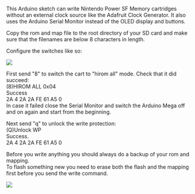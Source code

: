 This Arduino sketch can write Nintendo Power SF Memory cartridges without an external clock source like the Adafruit Clock Generator. It also uses the Arduino Serial Monitor instead of the OLED display and buttons.      

Copy the rom and map file to the root directory of your SD card and make sure that the filenames are below 8 characters in length.   

Configure the switches like so:   

![](https://dl.dropboxusercontent.com/s/5np6jvcv7x6ilvl/flash_jumper.jpg?dl=1)    

First send "8" to switch the cart to "hirom all" mode. Check that it did succeed:   
(8)HIROM ALL 0x04    
Success    
2A 4 2A 2A FE 61 A5 0    
In case it failed close the Serial Monitor and switch the Arduino Mega off and on again and start from the beginning.      

Next send "q" to unlock the write protection:   
(Q)Unlock WP   
Success.  
2A 4 2A 2A FE 61 A5 0    

Before you write anything you should always do a backup of your rom and mapping.    
To flash something new you need to erase both the flash and the mapping first before you send the write command.   

![](https://dl.dropboxusercontent.com/s/7ptv5hdf4iwi0lb/npwriter10.jpg?dl=1)    
